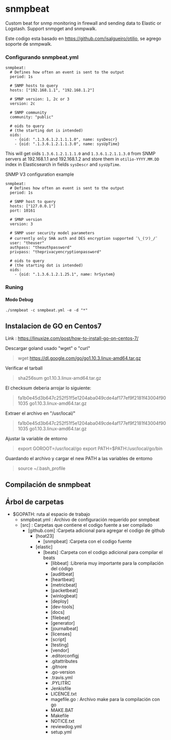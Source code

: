 # snmpbeat
Custom beat for snmp monitoring in firewall and sending data to Elastic or Logstash. Support snmpget and snmpwalk.

Este codigo esta basado en https://github.com/isalgueiro/otilio, se agrego soporte de snmpwalk.

### Configurando snmpbeat.yml
```
snmpbeat:
  # Defines how often an event is sent to the output
  period: 1s

  # SNMP hosts to query
  hosts: ["192.168.1.1", "192.168.1.2"]

  # SMNP version: 1, 2c or 3
  version: 2c

  # SNMP community
  community: "public"

  # oids to query
  # (the starting dot is intended)
  oids:
    - {oid: ".1.3.6.1.2.1.1.1.0", name: sysDescr}
    - {oid: ".1.3.6.1.2.1.1.3.0", name: sysUpTime}
```
This will get oids `1.3.6.1.2.1.1.1.0` and `1.3.6.1.2.1.1.3.0` from SNMP servers at 192.168.1.1 and 192.168.1.2 and store them in `otilio-YYYY.MM.DD` index in Elasticsearch in fields `sysDescr` and `sysUpTime`.

SNMP V3 configuration example

```
snmpbeat:
  # Defines how often an event is sent to the output
  period: 1s

  # SNMP host to query
  hosts: ["127.0.0.1"]
  port: 10161

  # SMNP version
  version: 3

  # SNMP user security model parameters
  # currently only SHA auth and DES encryption supported ¯\_(ツ)_/¯
  user: "theuser"
  authpass: "theauthpassword"
  privpass: "theprivacyencryptionpassword"

  # oids to query
  # (the starting dot is intended)
  oids:
    - {oid: ".1.3.6.1.2.1.25.1", name: hrSystem}
```

### Runing

#### Modo Debug

```
./snmpbeat -c snmpbeat.yml -e -d "*"
```

## Instalacion de GO en Centos7 
Link : https://linuxize.com/post/how-to-install-go-on-centos-7/

Descargar goland usado "wget" o "curl"

> wget https://dl.google.com/go/go1.10.3.linux-amd64.tar.gz

Verificar el tarball

> sha256sum go1.10.3.linux-amd64.tar.gz

El checksum deberia arrojar lo siguiente:

> fa1b0e45d3b647c252f51f5e1204aba049cde4af177ef9f2181f43004f901035  go1.10.3.linux-amd64.tar.gz

Extraer el archivo en "/usr/local/"

> fa1b0e45d3b647c252f51f5e1204aba049cde4af177ef9f2181f43004f901035  go1.10.3.linux-amd64.tar.gz

Ajustar la variable de entorno

> export GOROOT=/usr/local/go
> export PATH=$PATH:/usr/local/go/bin

Guardando el archivo y cargar el new PATH  a las variables de entorno

> source ~/.bash_profile

## Compilación de snmpbeat

## Árbol de carpetas
- $GOPATH: ruta al espacio de trabajo
   - snmpbeat.yml : Archivo de configuración requerido por snmpbeat
   - [src] : Carpetas que contiene el codigo fuente a ser compilado
       - [github.com]  :Carpeta adicional para agregar el codigo de github
          - [hoat23]
             - [snmpbeat] :Carpeta con el codigo fuente
          - [elastic]
             - [beats] :Carpeta con el codigo adicional para compilar el beats
                - [libbeat]      :Libreria muy importante para la compilación del código
                - [auditbeat]
                - [heartbeat]
                - [metricbeat]
                - [packetbeat]
                - [winlogbeat]
                - [deploy]
                - [dev-tools]
                - [docs]
                - [filebeat]
                - [generator]
                - [journalbeat]
                - [licenses]
                - [script]
                - [testing]
                - [vendor]
                - .editorconfigj
                - .gitattributes
                - .gitnore
                - .go-version
                - .travis.yml
                - .PYLITRC
                - Jenkisfile
                - LICENCE.txt
                - magefile.go    : Archivo make para la compilación con go
                - MAKE.BAT
                - Makefile
                - NOTICE.txt
                - reviewdog.yml
                - setup.yml
          


   
 
